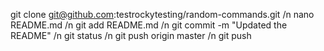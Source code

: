   git clone git@github.com:testrockytesting/random-commands.git
  /n nano README.md
  /n  git add README.md
  /n  git commit -m "Updated the README"
  /n  git status 
  /n  git push origin master 
  /n  git push
